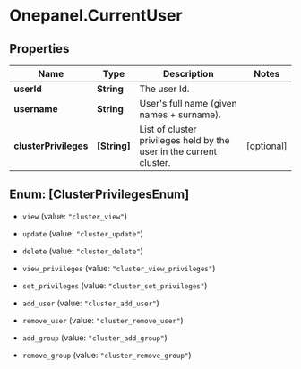 # Onepanel.CurrentUser

## Properties
Name | Type | Description | Notes
------------ | ------------- | ------------- | -------------
**userId** | **String** | The user Id. | 
**username** | **String** | User&#39;s full name (given names + surname). | 
**clusterPrivileges** | **[String]** | List of cluster privileges held by the user in the current cluster.  | [optional] 


<a name="[ClusterPrivilegesEnum]"></a>
## Enum: [ClusterPrivilegesEnum]


* `view` (value: `"cluster_view"`)

* `update` (value: `"cluster_update"`)

* `delete` (value: `"cluster_delete"`)

* `view_privileges` (value: `"cluster_view_privileges"`)

* `set_privileges` (value: `"cluster_set_privileges"`)

* `add_user` (value: `"cluster_add_user"`)

* `remove_user` (value: `"cluster_remove_user"`)

* `add_group` (value: `"cluster_add_group"`)

* `remove_group` (value: `"cluster_remove_group"`)




